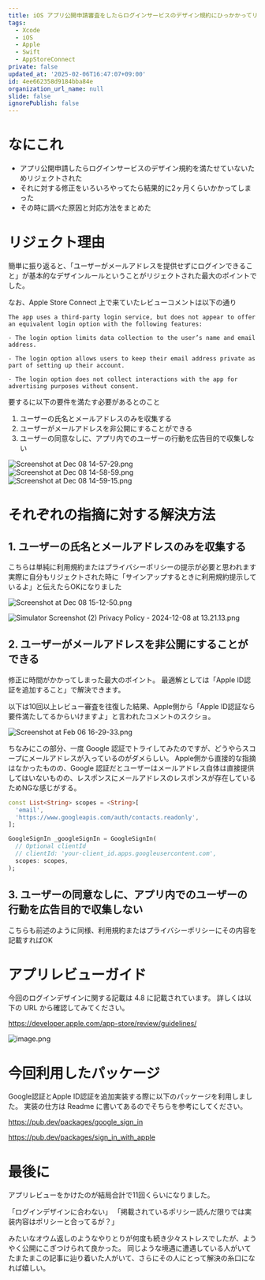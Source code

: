 ```yaml
---
title: iOS アプリ公開申請審査をしたらログインサービスのデザイン規約にひっかかってリリースまで2ヶ月かかった話
tags:
  - Xcode
  - iOS
  - Apple
  - Swift
  - AppStoreConnect
private: false
updated_at: '2025-02-06T16:47:07+09:00'
id: 4ee662358d9184bba84e
organization_url_name: null
slide: false
ignorePublish: false
---
```

# なにこれ

- アプリ公開申請したらログインサービスのデザイン規約を満たせていないためリジェクトされた
- それに対する修正をいろいろやってたら結果的に2ヶ月くらいかかってしまった
- その時に調べた原因と対応方法をまとめた

# リジェクト理由

簡単に振り返ると、「ユーザーがメールアドレスを提供せずにログインできること」が基本的なデザインルールということがリジェクトされた最大のポイントでした。

なお、Apple Store Connect 上で来ていたレビューコメントは以下の通り

```text
The app uses a third-party login service, but does not appear to offer an equivalent login option with the following features:

- The login option limits data collection to the user’s name and email address.

- The login option allows users to keep their email address private as part of setting up their account.

- The login option does not collect interactions with the app for advertising purposes without consent. 
```

要するに以下の要件を満たす必要があるとのこと

1. ユーザーの氏名とメールアドレスのみを収集する
2. ユーザーがメールアドレスを非公開にすることができる
3. ユーザーの同意なしに、アプリ内でのユーザーの行動を広告目的で収集しない

![Screenshot at Dec 08 14-57-29.png](https://qiita-image-store.s3.ap-northeast-1.amazonaws.com/0/2819748/e6235d11-3ea8-dfab-081d-f0dcf1146284.png)
![Screenshot at Dec 08 14-58-59.png](https://qiita-image-store.s3.ap-northeast-1.amazonaws.com/0/2819748/4c44ef1c-da81-8566-9b4c-148f8ccef2d7.png)
![Screenshot at Dec 08 14-59-15.png](https://qiita-image-store.s3.ap-northeast-1.amazonaws.com/0/2819748/6c464cab-c08b-4465-cfe1-1686e6c79eb4.png)


# それぞれの指摘に対する解決方法

## 1. ユーザーの氏名とメールアドレスのみを収集する

こちらは単純に利用規約またはプライバシーポリシーの提示が必要と思われます
実際に自分もリジェクトされた時に「サインアップするときに利用規約提示しているよ」と伝えたらOKになりました

![Screenshot at Dec 08 15-12-50.png](https://qiita-image-store.s3.ap-northeast-1.amazonaws.com/0/2819748/249e0b10-3f68-116b-dfff-b16d4b34a71f.png)

![Simulator Screenshot (2) Privacy Policy - 2024-12-08 at 13.21.13.png](https://qiita-image-store.s3.ap-northeast-1.amazonaws.com/0/2819748/650d9a55-d1df-5f0b-0c57-c029c60621f1.png)


## 2. ユーザーがメールアドレスを非公開にすることができる

修正に時間がかかってしまった最大のポイント。
最適解としては「Apple ID認証を追加すること」で解決できます。

以下は10回以上レビュー審査を往復した結果、Apple側から「Apple ID認証なら要件満たしてるからいけますよ」と言われたコメントのスクショ。

![Screenshot at Feb 06 16-29-33.png](https://qiita-image-store.s3.ap-northeast-1.amazonaws.com/0/2819748/dbdea489-9cb8-1a82-fef7-09a16b0bdef8.png)

ちなみにこの部分、一度 Google 認証でトライしてみたのですが、どうやらスコープにメールアドレスが入っているのがダメらしい。
Apple側から直接的な指摘はなかったものの、Google 認証だとユーザーはメールアドレス自体は直接提供してはいないものの、レスポンスにメールアドレスのレスポンスが存在しているためNGな感じがする。

```dart
const List<String> scopes = <String>[
  'email',
  'https://www.googleapis.com/auth/contacts.readonly',
];

GoogleSignIn _googleSignIn = GoogleSignIn(
  // Optional clientId
  // clientId: 'your-client_id.apps.googleusercontent.com',
  scopes: scopes,
);
```

## 3. ユーザーの同意なしに、アプリ内でのユーザーの行動を広告目的で収集しない

こちらも前述のように同様、利用規約またはプライバシーポリシーにその内容を記載すればOK


# アプリレビューガイド

今回のログインデザインに関する記載は 4.8 に記載されています。
詳しくは以下の URL から確認してみてください。

https://developer.apple.com/app-store/review/guidelines/

![image.png](https://qiita-image-store.s3.ap-northeast-1.amazonaws.com/0/2819748/067f80f2-6f0d-a6e6-094e-f2f495af50bc.png)

# 今回利用したパッケージ

Google認証とApple ID認証を追加実装する際に以下のパッケージを利用しました。
実装の仕方は Readme に書いてあるのでそちらを参考にしてください。

https://pub.dev/packages/google_sign_in

https://pub.dev/packages/sign_in_with_apple


# 最後に

アプリレビューをかけたのが結局合計で11回くらいになりました。

「ログインデザインに合わない」
「掲載されているポリシー読んだ限りでは実装内容はポリシーと合ってるが？」

みたいなオウム返しのようなやりとりが何度も続き少々ストレスでしたが、ようやく公開にこぎつけられて良かった。
同じような境遇に遭遇している人がいてたまたまこの記事に辿り着いた人がいて、さらにその人にとって解決の糸口になれば嬉しい。
